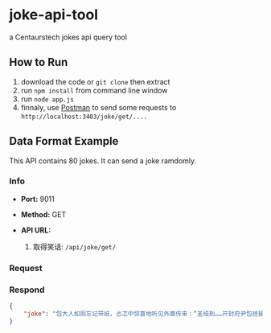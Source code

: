 # joke-api-tool

a Centaurstech jokes api query tool

## How to Run

1. download the code or `git clone` then extract
2. run `npm install` from command line window
3. run `node app.js`
4. finnaly, use [Postman](https://www.getpostman.com/) to send some requests to `http://localhost:3403/joke/get/....`

## Data Format Example

This API contains 80 jokes. It can send a joke ramdomly.

### Info

+ **Port:** 9011

+ **Method:** GET

+ **API URL:**
  1. 取得笑话: `/api/joke/get/`

### Request

### Respond

```json
{
    "joke": "包大人如厕忘记带纸，忐忑中惊喜地听见外面传来：“圣纸到……开封府尹包拯接纸……”"
}
```

